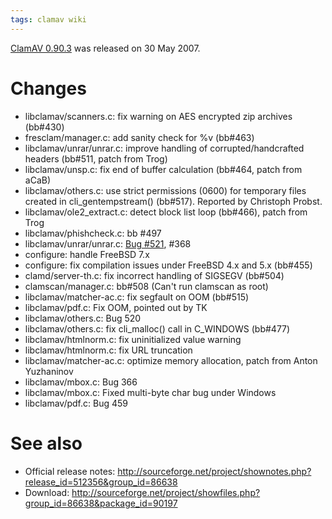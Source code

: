 ```yaml
---
tags: clamav wiki
---
```


[ClamAV 0.90.3](/wiki/ClamAV_0.90.3) was released on 30 May 2007.

# Changes

-   libclamav/scanners.c: fix warning on AES encrypted zip archives (bb\#430)
-   fresclam/manager.c: add sanity check for %v (bb\#463)
-   libclamav/unrar/unrar.c: improve handling of corrupted/handcrafted headers (bb\#511, patch from Trog)
-   libclamav/unsp.c: fix end of buffer calculation (bb\#464, patch from aCaB)
-   libclamav/others.c: use strict permissions (0600) for temporary files created in cli\_gentempstream() (bb\#517). Reported by Christoph Probst.
-   libclamav/ole2\_extract.c: detect block list loop (bb\#466), patch from Trog
-   libclamav/phishcheck.c: bb \#497
-   libclamav/unrar/unrar.c: [Bug \#521](/issues/521), \#368
-   configure: handle FreeBSD 7.x
-   configure: fix compilation issues under FreeBSD 4.x and 5.x (bb\#455)
-   clamd/server-th.c: fix incorrect handling of SIGSEGV (bb\#504)
-   clamscan/manager.c: bb\#508 (Can't run clamscan as root)
-   libclamav/matcher-ac.c: fix segfault on OOM (bb\#515)
-   libclamav/pdf.c: Fix OOM, pointed out by TK
-   libclamav/others.c: Bug 520
-   libclamav/others.c: fix cli\_malloc() call in C\_WINDOWS (bb\#477)
-   libclamav/htmlnorm.c: fix uninitialized value warning
-   libclamav/htmlnorm.c: fix URL truncation
-   libclamav/matcher-ac.c: optimize memory allocation, patch from Anton Yuzhaninov
-   libclamav/mbox.c: Bug 366
-   libclamav/mbox.c: Fixed multi-byte char bug under Windows
-   libclamav/pdf.c: Bug 459

# See also

-   Official release notes: <http://sourceforge.net/project/shownotes.php?release_id=512356&group_id=86638>
-   Download: <http://sourceforge.net/project/showfiles.php?group_id=86638&package_id=90197>
